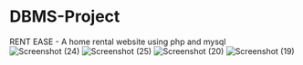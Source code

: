 # DBMS-Project
RENT EASE - A home rental website using php and mysql
![Screenshot (24)](https://github.com/Riyadirl/DBMS-Project/assets/95384246/35183001-6215-42fd-9f4a-dc0fe5ced503)
![Screenshot (25)](https://github.com/Riyadirl/DBMS-Project/assets/95384246/8e9cb919-2aad-4f2f-9679-f02a8f38a3c7)
![Screenshot (20)](https://github.com/Riyadirl/DBMS-Project/assets/95384246/06531799-c3b7-4f27-bbda-c1aed0a8a614)
![Screenshot (19)](https://github.com/Riyadirl/DBMS-Project/assets/95384246/af3df46b-91dc-487f-bf0d-a8cba3324164)
